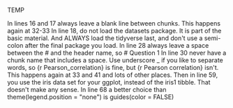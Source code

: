 TEMP

In lines 16 and 17 always leave a blank line between chunks. This happens again at 32-33
In line 18, do not load the datasets package. It is part of the basic material. And ALWAYS load the tidyverse last, and don't use a semi-colon after the final package you load.
In line 28 always leave a space between the # and the header name, so # Question 1
In line 30 never have a chunk name that includes a space. Use underscore _ if you like to separate words, so {r Pearson_correlation} is fine, but {r Pearson correlation} isn't. This happens again at 33 and 41 and lots of other places.
Then in line 59, you use the iris data set for your ggplot, instead of the iris1 tibble. That doesn't make any sense.
In line 68 a better choice than   theme(legend.position = "none") is guides(color = FALSE)
